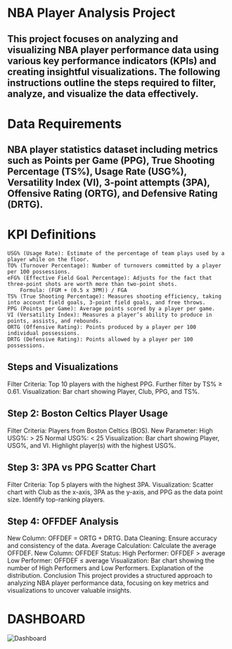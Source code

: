 # NBA Player Analysis Project
  ## This project focuses on analyzing and visualizing NBA player performance data using various key performance indicators (KPIs) and creating insightful visualizations. The following instructions outline the steps required to filter, analyze, and visualize the data effectively.

# Data Requirements
  ## NBA player statistics dataset including metrics such as Points per Game (PPG), True Shooting Percentage (TS%), Usage Rate (USG%), Versatility Index (VI), 3-point attempts (3PA),   Offensive Rating (ORTG), and Defensive Rating (DRTG).
# KPI Definitions
    USG% (Usage Rate): Estimate of the percentage of team plays used by a player while on the floor.
    TO% (Turnover Percentage): Number of turnovers committed by a player per 100 possessions.
    eFG% (Effective Field Goal Percentage): Adjusts for the fact that three-point shots are worth more than two-point shots.
        Formula: (FGM + (0.5 x 3PM)) / FGA
    TS% (True Shooting Percentage): Measures shooting efficiency, taking into account field goals, 3-point field goals, and free throws.
    PPG (Points per Game): Average points scored by a player per game.
    VI (Versatility Index): Measures a player’s ability to produce in points, assists, and rebounds.
    ORTG (Offensive Rating): Points produced by a player per 100 individual possessions.
    DRTG (Defensive Rating): Points allowed by a player per 100 possessions.
## Steps and Visualizations
Filter Criteria:
    Top 10 players with the highest PPG.
    Further filter by TS% ≥ 0.61.
Visualization:
    Bar chart showing Player, Club, PPG, and TS%.
## Step 2: Boston Celtics Player Usage
Filter Criteria:
    Players from Boston Celtics (BOS).
New Parameter:
    High USG%: > 25
    Normal USG%: < 25
Visualization:
    Bar chart showing Player, USG%, and VI.
    Highlight player(s) with the highest USG%.
## Step 3: 3PA vs PPG Scatter Chart
Filter Criteria:
    Top 5 players with the highest 3PA.
Visualization:
    Scatter chart with Club as the x-axis, 3PA as the y-axis, and PPG as the data point size.
    Identify top-ranking players.
## Step 4: OFFDEF Analysis
New Column:
    OFFDEF = ORTG + DRTG.
Data Cleaning:
    Ensure accuracy and consistency of the data.
Average Calculation:
    Calculate the average OFFDEF.
New Column:
    OFFDEF Status:
        High Performer: OFFDEF > average
        Low Performer: OFFDEF ≤ average
Visualization:
    Bar chart showing the number of High Performers and Low Performers.
    Explanation of the distribution.
Conclusion
    This project provides a structured approach to analyzing NBA player performance data, focusing on key metrics and visualizations to uncover valuable insights.

# DASHBOARD

![Dashboard](https://github.com/user-attachments/assets/8db59cb2-edd4-4c9c-96bc-cc764b6f371a)



